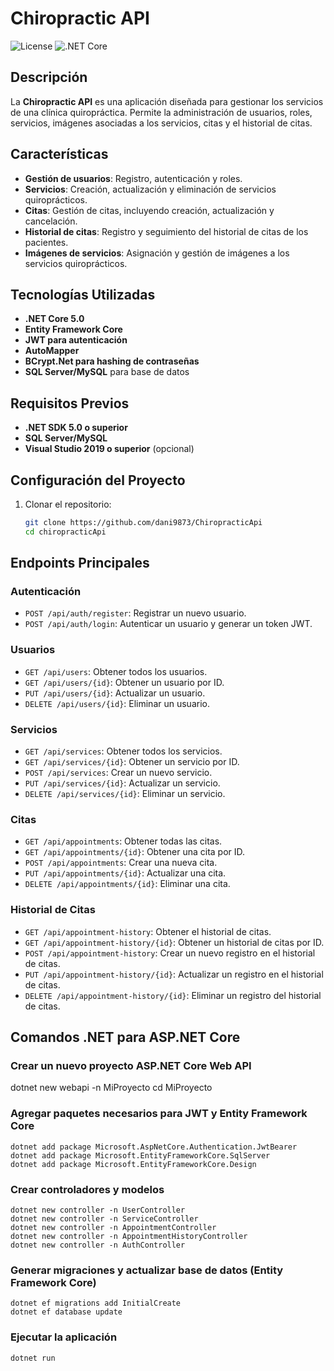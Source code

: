 # Chiropractic API

![License](https://img.shields.io/badge/license-MIT-blue.svg)
![.NET Core](https://img.shields.io/badge/.NET%20Core-5.0-blue)

## Descripción

La **Chiropractic API** es una aplicación diseñada para gestionar los servicios de una clínica quiropráctica. Permite la administración de usuarios, roles, servicios, imágenes asociadas a los servicios, citas y el historial de citas.

## Características

- **Gestión de usuarios**: Registro, autenticación y roles.
- **Servicios**: Creación, actualización y eliminación de servicios quiroprácticos.
- **Citas**: Gestión de citas, incluyendo creación, actualización y cancelación.
- **Historial de citas**: Registro y seguimiento del historial de citas de los pacientes.
- **Imágenes de servicios**: Asignación y gestión de imágenes a los servicios quiroprácticos.

## Tecnologías Utilizadas

- **.NET Core 5.0**
- **Entity Framework Core**
- **JWT para autenticación**
- **AutoMapper**
- **BCrypt.Net para hashing de contraseñas**
- **SQL Server/MySQL** para base de datos

## Requisitos Previos

- **.NET SDK 5.0 o superior**
- **SQL Server/MySQL**
- **Visual Studio 2019 o superior** (opcional)

## Configuración del Proyecto

1. Clonar el repositorio:
   ```bash
   git clone https://github.com/dani9873/ChiropracticApi
   cd chiropracticApi

## Endpoints Principales

### Autenticación

- `POST /api/auth/register`: Registrar un nuevo usuario.
- `POST /api/auth/login`: Autenticar un usuario y generar un token JWT.

### Usuarios

- `GET /api/users`: Obtener todos los usuarios.
- `GET /api/users/{id}`: Obtener un usuario por ID.
- `PUT /api/users/{id}`: Actualizar un usuario.
- `DELETE /api/users/{id}`: Eliminar un usuario.

### Servicios

- `GET /api/services`: Obtener todos los servicios.
- `GET /api/services/{id}`: Obtener un servicio por ID.
- `POST /api/services`: Crear un nuevo servicio.
- `PUT /api/services/{id}`: Actualizar un servicio.
- `DELETE /api/services/{id}`: Eliminar un servicio.

### Citas

- `GET /api/appointments`: Obtener todas las citas.
- `GET /api/appointments/{id}`: Obtener una cita por ID.
- `POST /api/appointments`: Crear una nueva cita.
- `PUT /api/appointments/{id}`: Actualizar una cita.
- `DELETE /api/appointments/{id}`: Eliminar una cita.

### Historial de Citas

- `GET /api/appointment-history`: Obtener el historial de citas.
- `GET /api/appointment-history/{id}`: Obtener un historial de citas por ID.
- `POST /api/appointment-history`: Crear un nuevo registro en el historial de citas.
- `PUT /api/appointment-history/{id}`: Actualizar un registro en el historial de citas.
- `DELETE /api/appointment-history/{id}`: Eliminar un registro del historial de citas.

## Comandos .NET para ASP.NET Core

### Crear un nuevo proyecto ASP.NET Core Web API
   dotnet new webapi -n MiProyecto
   cd MiProyecto

### Agregar paquetes necesarios para JWT y Entity Framework Core
    dotnet add package Microsoft.AspNetCore.Authentication.JwtBearer
    dotnet add package Microsoft.EntityFrameworkCore.SqlServer
    dotnet add package Microsoft.EntityFrameworkCore.Design
### Crear controladores y modelos
    dotnet new controller -n UserController
    dotnet new controller -n ServiceController
    dotnet new controller -n AppointmentController
    dotnet new controller -n AppointmentHistoryController
    dotnet new controller -n AuthController
### Generar migraciones y actualizar base de datos (Entity Framework Core)
    dotnet ef migrations add InitialCreate
    dotnet ef database update
### Ejecutar la aplicación
    dotnet run




